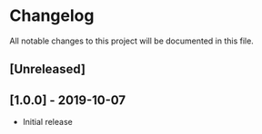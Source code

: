 # Changelog
All notable changes to this project will be documented in this file.


## [Unreleased]

## [1.0.0] - 2019-10-07
- Initial release

